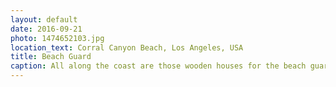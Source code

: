 ```yaml
---
layout: default
date: 2016-09-21
photo: 1474652103.jpg
location_text: Corral Canyon Beach, Los Angeles, USA
title: Beach Guard
caption: All along the coast are those wooden houses for the beach guards. Like it is in the different TV shows, with such splendid weather every day, those life savers are needed all year long!
---
```

